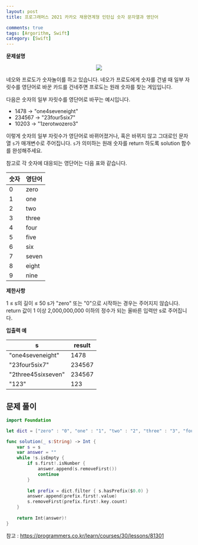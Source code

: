 ```yaml
---
layout: post
title: 프로그래머스 2021 카카오 채용연계형 인턴십 숫자 문자열과 영단어

comments: true
tags: [Argorithm, Swift]
category: [Swift]
---
```


**문제설명**

<p align = "center"><img src = "https://grepp-programmers.s3.ap-northeast-2.amazonaws.com/files/production/d31cb063-4025-4412-8cbc-6ac6909cf93e/img1.png"></p>

네오와 프로도가 숫자놀이를 하고 있습니다. 네오가 프로도에게 숫자를 건넬 때 일부 자릿수를 영단어로 바꾼 카드를 건네주면 프로도는 원래 숫자를 찾는 게임입니다.

다음은 숫자의 일부 자릿수를 영단어로 바꾸는 예시입니다.

- 1478 → "one4seveneight"
- 234567 → "23four5six7"
- 10203 → "1zerotwozero3"

이렇게 숫자의 일부 자릿수가 영단어로 바뀌어졌거나, 혹은 바뀌지 않고 그대로인 문자열 `s`가 매개변수로 주어집니다. `s`가 의미하는 원래 숫자를 return 하도록 solution 함수를 완성해주세요.

참고로 각 숫자에 대응되는 영단어는 다음 표와 같습니다.

|숫자| 	영단어 |
|---|---|
|0	| zero |
|1	| one |
|2	| two |
|3	| three |
|4	| four |
|5	| five |
|6	| six |
|7	| seven |
|8	| eight |
|9	| nine |

**제한사항**

1 ≤ s의 길이 ≤ 50
s가 "zero" 또는 "0"으로 시작하는 경우는 주어지지 않습니다.
return 값이 1 이상 2,000,000,000 이하의 정수가 되는 올바른 입력만 s로 주어집니다.


**입출력 예**

| s	| result |
|---|---|
| "one4seveneight" |	1478 |
| "23four5six7" |	234567 |
| "2three45sixseven" |	234567 |
| "123" |	123 |



## 문제 풀이

```swift
import Foundation

let dict = ["zero" : "0", "one" : "1", "two" : "2", "three" : "3", "four" : "4", "five" : "5", "six" : "6", "seven" : "7", "eight" : "8", "nine" : "9"]

func solution(_ s:String) -> Int {
    var s = s
    var answer = ""
    while !s.isEmpty {
        if s.first!.isNumber {
            answer.append(s.removeFirst())
            continue
        }
        
        let prefix = dict.filter { s.hasPrefix($0.0) }
        answer.append(prefix.first!.value)
        s.removeFirst(prefix.first!.key.count)
    }
            
    return Int(answer)!
}
```


참고 : <https://programmers.co.kr/learn/courses/30/lessons/81301>